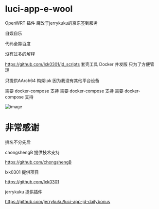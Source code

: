 # luci-app-e-wool

OpenWRT 插件 魔改于jerrykuku的京东签到服务

自娱自乐

代码全靠百度

没有过多的解释

https://github.com/lxk0301/jd_scripts  套壳工具 Docker 并发版 只为了方便管理

只提供AArch64 构架lpk 因为我没有其他平台设备

需要 docker-compose 支持 需要 docker-compose 支持 需要 docker-compose 支持
 
![image](https://github.com/XiaYi1002/luci-app-e-wool/blob/master/img/main.png)

# 非常感谢

排名不分先后

chongshengB 提供技术支持

https://github.com/chongshengB

lxk0301 提供项目

https://github.com/lxk0301

jerrykuku 提供插件

https://github.com/jerrykuku/luci-app-jd-dailybonus

